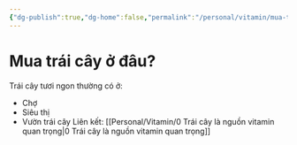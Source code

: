 ```yaml
---
{"dg-publish":true,"dg-home":false,"permalink":"/personal/vitamin/mua-trai-cay-o-dau/","dgPassFrontmatter":true,"noteIcon":"","updated":"2025-01-14T22:28:30.367+07:00"}
---
```



# Mua trái cây ở đâu?
Trái cây tươi ngon thường có ở:
- Chợ
- Siêu thị
- Vườn trái cây
Liên kết: [[Personal/Vitamin/0 Trái cây là nguồn vitamin quan trọng\|0 Trái cây là nguồn vitamin quan trọng]]